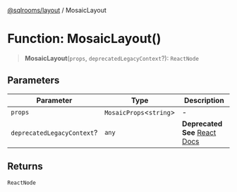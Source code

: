 [@sqlrooms/layout](../index.md) / MosaicLayout

# Function: MosaicLayout()

> **MosaicLayout**(`props`, `deprecatedLegacyContext`?): `ReactNode`

## Parameters

| Parameter | Type | Description |
| ------ | ------ | ------ |
| `props` | `MosaicProps`\<`string`\> | - |
| `deprecatedLegacyContext`? | `any` | **Deprecated** **See** [React Docs](https://legacy.reactjs.org/docs/legacy-context.html#referencing-context-in-lifecycle-methods) |

## Returns

`ReactNode`
